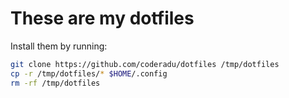 # These are my dotfiles

Install them by running:

```sh
git clone https://github.com/coderadu/dotfiles /tmp/dotfiles
cp -r /tmp/dotfiles/* $HOME/.config
rm -rf /tmp/dotfiles
```
